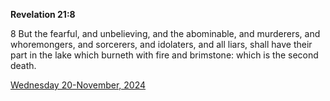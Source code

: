 **Revelation 21:8**

8 But the fearful, and unbelieving, and the abominable, and murderers, and whoremongers, and sorcerers, and idolaters, and all liars, shall have their part in the lake which burneth with fire and brimstone: which is the second death.

[Wednesday 20-November, 2024](https://getbible.net/kjv/Revelation/21/8)
